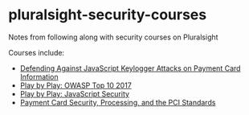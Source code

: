 # pluralsight-security-courses

Notes from following along with security courses on Pluralsight

Courses include:

- [Defending Against JavaScript Keylogger Attacks on Payment Card Information](https://www.pluralsight.com/courses/defending-javascript-keylogger-attacks-pci)
- [Play by Play: OWASP Top 10 2017](https://www.pluralsight.com/courses/play-by-play-owasp-top-ten-2017)
- [Play by Play: JavaScript Security](https://www.pluralsight.com/courses/play-by-play-javascript-security)
- [Payment Card Security, Processing, and the PCI Standards](https://www.pluralsight.com/courses/payment-card-security-processing-pci-standards)
